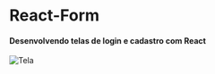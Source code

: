 # React-Form
#### Desenvolvendo telas de login e cadastro com React
![Tela](https://github.com/r-santtos/React-Form/blob/master/Form/form.jpg?raw=true?raw=true "Hero")

